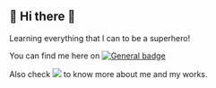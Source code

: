 ## 👋 Hi there 👋

Learning everything that I can to be a superhero!

You can find me here on [![General badge](https://img.shields.io/badge/LinkedIn-0077B5?logo=linkedin&logoColor=white)](www.linkedin.com/in/joshuacherry360)


Also check [<img src="https://img.shields.io/badge/-My Portfolio-blueviolet" />](https://github.com/Jaystarz360?tab=repositories) to know more about me and my works. <br>

